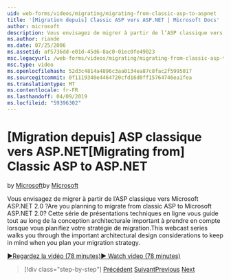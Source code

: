 ```yaml
---
uid: web-forms/videos/migrating/migrating-from-classic-asp-to-aspnet
title: '[Migration depuis] Classic ASP vers ASP.NET | Microsoft Docs'
author: microsoft
description: Vous envisagez de migrer à partir de l’ASP classique vers Microsoft ASP.NET 2.0 ? Cette série de présentations techniques en ligne vous guide tout au long de la considération de conception architecturale importants...
ms.author: riande
ms.date: 07/25/2006
ms.assetid: af5736dd-e01d-45d6-8ac0-01ec0fe49023
msc.legacyurl: /web-forms/videos/migrating/migrating-from-classic-asp-to-aspnet
msc.type: video
ms.openlocfilehash: 52d3c4814a4896c3aa0134ea87c8fac2f5995017
ms.sourcegitcommit: 0f1119340e4464720cfd16d0ff15764746ea1fea
ms.translationtype: MT
ms.contentlocale: fr-FR
ms.lasthandoff: 04/09/2019
ms.locfileid: "59396302"
---
```

# <a name="migrating-from-classic-asp-to-aspnet"></a><span data-ttu-id="3e5f4-104">[Migration depuis] ASP classique vers ASP.NET</span><span class="sxs-lookup"><span data-stu-id="3e5f4-104">[Migrating from] Classic ASP to ASP.NET</span></span>

<span data-ttu-id="3e5f4-105">by [Microsoft](https://github.com/microsoft)</span><span class="sxs-lookup"><span data-stu-id="3e5f4-105">by [Microsoft](https://github.com/microsoft)</span></span>

<span data-ttu-id="3e5f4-106">Vous envisagez de migrer à partir de l’ASP classique vers Microsoft ASP.NET 2.0 ?</span><span class="sxs-lookup"><span data-stu-id="3e5f4-106">Are you planning to migrate from classic ASP to Microsoft ASP.NET 2.0?</span></span> <span data-ttu-id="3e5f4-107">Cette série de présentations techniques en ligne vous guide tout au long de la conception architecturale important à prendre en compte lorsque vous planifiez votre stratégie de migration.</span><span class="sxs-lookup"><span data-stu-id="3e5f4-107">This webcast series walks you through the important architectural design considerations to keep in mind when you plan your migration strategy.</span></span>

[<span data-ttu-id="3e5f4-108">&#9654;Regardez la vidéo (78 minutes)</span><span class="sxs-lookup"><span data-stu-id="3e5f4-108">&#9654; Watch video (78 minutes)</span></span>](https://channel9.msdn.com/Blogs/ASP-NET-Site-Videos/migrating-from-classic-asp-to-aspnet)

> [!div class="step-by-step"]
> <span data-ttu-id="3e5f4-109">[Précédent](intro-to-aspnet-20-user-interface-elements.md)
> [Suivant](intro-to-aspnet-for-jsp-developers-welcome-to-aspnet-20.md)</span><span class="sxs-lookup"><span data-stu-id="3e5f4-109">[Previous](intro-to-aspnet-20-user-interface-elements.md)
[Next](intro-to-aspnet-for-jsp-developers-welcome-to-aspnet-20.md)</span></span>
